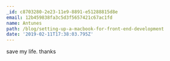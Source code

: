 ```yaml
---
_id: c8703280-2e23-11e9-8891-e51288815d8e
email: 12b459838fa3c5d3f5657421c67ac1fd
name: Antunes
path: /blog/setting-up-a-macbook-for-front-end-development
date: '2019-02-11T17:38:03.795Z'
---
```

save my life. thanks
